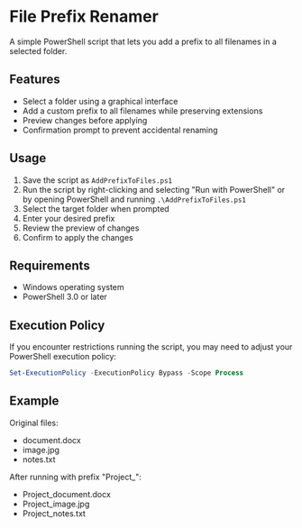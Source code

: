 # File Prefix Renamer

A simple PowerShell script that lets you add a prefix to all filenames in a selected folder.

## Features

- Select a folder using a graphical interface
- Add a custom prefix to all filenames while preserving extensions
- Preview changes before applying
- Confirmation prompt to prevent accidental renaming

## Usage

1. Save the script as `AddPrefixToFiles.ps1`
2. Run the script by right-clicking and selecting "Run with PowerShell" or by opening PowerShell and running `.\AddPrefixToFiles.ps1`
3. Select the target folder when prompted
4. Enter your desired prefix
5. Review the preview of changes
6. Confirm to apply the changes

## Requirements

- Windows operating system
- PowerShell 3.0 or later

## Execution Policy

If you encounter restrictions running the script, you may need to adjust your PowerShell execution policy:

```powershell
Set-ExecutionPolicy -ExecutionPolicy Bypass -Scope Process
```

## Example

Original files:
- document.docx
- image.jpg
- notes.txt

After running with prefix "Project_":
- Project_document.docx
- Project_image.jpg
- Project_notes.txt